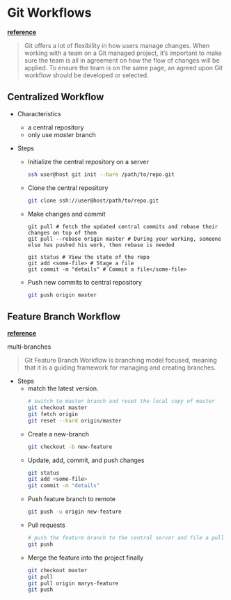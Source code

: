 # Git Workflows

[**reference**](https://www.atlassian.com/git/tutorials/comparing-workflows)

> Git offers a lot of flexibility in how users manage changes.
> When working with a team on a Git managed project, it’s important to make sure the team is all in agreement on how the flow of changes will be applied.
> To ensure the team is on the same page, an agreed upon Git workflow should be developed or selected.

## Centralized Workflow

* Characteristics
  * a central repository
  * only use _master_ branch

* Steps
  * Initialize the central repository on a server
    ```bash
    ssh user@host git init --bare /path/to/repo.git
    ```
  * Clone the central repository
    ```bash
    git clone ssh://user@host/path/to/repo.git
    ```
  * Make changes and commit
    ```base
    git pull # fetch the updated central commits and rebase their changes on top of them
    git pull --rebase origin master # During your working, someone else has pushed his work, then rebase is needed
    
    git status # View the state of the repo
    git add <some-file> # Stage a file
    git commit -m "details" # Commit a file</some-file>
    ```
  * Push new commits to central repository
    ```bash
    git push origin master
    ```

## Feature Branch Workflow

[**reference**](https://www.atlassian.com/git/tutorials/comparing-workflows/feature-branch-workflow)

multi-branches

> Git Feature Branch Workflow is branching model focused, meaning that it is a guiding framework for managing and creating branches. 

* Steps
  * match the latest version.
    ```bash
    # switch to master branch and reset the local copy of master
    git checkout master
    git fetch origin
    git reset --hard origin/master
    ```
  * Create a new-branch
    ```bash
    git checkout -b new-feature
    ```
  * Update, add, commit, and push changes
    ```bash
    git status
    git add <some-file>
    git commit -m "details"
    ```
  * Push feature branch to remote
    ```bash
    git push -u origin new-feature
    ```
  * Pull requests
    ```bash
    # push the feature branch to the central server and file a pull request asking to merge their additions into master. 
    git push
    ```
  * Merge the feature into the project finally
    ```bash
    git checkout master
    git pull
    git pull origin marys-feature
    git push
    ```
